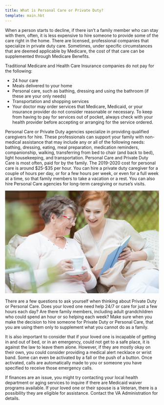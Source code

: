 ```yaml
---
title: What is Personal Care or Private Duty?
template: main.hbt
---
```


<div class="text-paragraph">

<p>When a person starts to decline, if there isn’t a family member who can stay with them, often, it is less expensive to hire someone to provide some of the care right in the home.  There are licensed, professional companies that specialize in private duty care. Sometimes, under specific circumstances that are deemed applicable by Medicare, the cost of that care can be supplemented through Medicare Benefits.   </p>
  <p>Traditional Medicare and Health Care Insurance companies do not pay for the following:</p>
  <ul>
  <li>24 hour care</li>
  <li>Meals delivered to your home</li>
      <li>Personal care, such as bathing, dressing and using the bathroom (if these are your only needs)</li>
      <li>Transportation and shopping services</li>
      <li>Your doctor may order services that Medicare, Medicaid, or your insurance provider  do not consider reasonable or necessary.  To keep from having to pay for services out of pocket, always check with your health provider before accepting or arranging for the service ordered. </li>
  </ul>
  <p>Personal Care or Private Duty agencies specialize in providing qualified caregivers for hire. These professionals can support your family with non-medical assistance that may include any or all of the following needs: bathing, dressing, eating, meal preparation, medication reminders, companionship, walking, transferring from bed to chair (and back to bed), light housekeeping, and transportation. Personal Care and Private Duty Care is most often, paid for by the family.  The 2019-2020 cost for personal care is around $25-$35 per hour.   You can hire a private duty caregiver for a couple of hours per day, or for a few hours per week, or even for a full week at a time, so that family members to take a vacation or a rest.  You can also hire Personal Care agencies for long-term caregiving or nurse’s visits.
</p>
<img class="float-left" alt="Medical Care" src="images/personal_care.jpg" id="personal_care">
  <p>There are a few questions to ask yourself when thinking about Private Duty or Personal Care.  Does your loved one need help 24/7 or care for just a few hours each day?  Are there family members, including adult grandchildren who could spend an hour or so helping each week?  Make sure when you make the decision to hire someone for Private Duty or Personal Care, that you are using them only to supplement what you cannot do as a family. </p>
  <p>     It is also important to consider that if your loved one is incapable of getting in and out of bed, or in an emergency, could not get to a safe place, it is against the law to leave them alone.  However, if they are mostly okay on their own, you could consider providing a medical alert necklace or wrist band.  Some can even be activated by a fall or the push of a button.  Once activated, calls are automatically made to you or someone you have specified to receive those emergency calls.  </p>
  <p>If finances are an issue, you might try contacting your local health department or aging services to  inquire if there are Medicaid waiver programs available. If your loved one or their spouse is a Veteran, there is a possibility they are eligible for assistance. Contact the VA Administration for details.</p>
          
</div>


